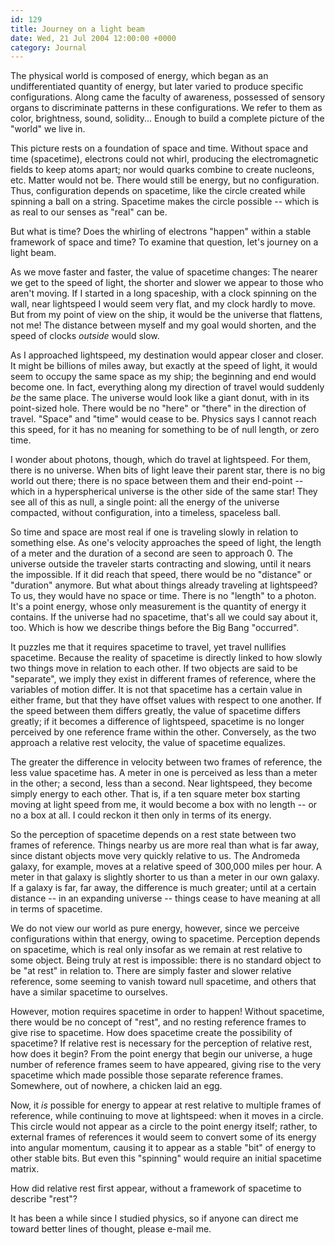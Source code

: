 ```yaml
---
id: 129
title: Journey on a light beam
date: Wed, 21 Jul 2004 12:00:00 +0000
category: Journal
---
```


The physical world is composed of energy, which began as an
undifferentiated quantity of energy, but later varied to produce
specific configurations.  Along came the faculty of awareness, possessed
of sensory organs to discriminate patterns in these configurations.  We
refer to them as color, brightness, sound, solidity...  Enough to build
a complete picture of the "world" we live in.

This picture rests on a foundation of space and time.  Without space and
time (spacetime), electrons could not whirl, producing the
electromagnetic fields to keep atoms apart; nor would quarks combine to
create nucleons, etc.  Matter would not be.  There would still be
energy, but no configuration.  Thus, configuration depends on spacetime,
like the circle created while spinning a ball on a string.  Spacetime
makes the circle possible -- which is as real to our senses as "real"
can be.

But what is time?  Does the whirling of electrons "happen" within a
stable framework of space and time?  To examine that question, let's
journey on a light beam.

As we move faster and faster, the value of spacetime changes: The nearer
we get to the speed of light, the shorter and slower we appear to those
who aren't moving.  If I started in a long spaceship, with a clock
spinning on the wall, near lightspeed I would seem very flat, and my
clock hardly to move.  But from my point of view on the ship, it would
be the universe that flattens, not me!  The distance between myself and
my goal would shorten, and the speed of clocks *outside* would slow.

As I approached lightspeed, my destination would appear closer and
closer.  It might be billions of miles away, but exactly at the speed of
light, it would seem to occupy the same space as my ship; the beginning
and end would become one.  In fact, everything along my direction of
travel would suddenly *be* the same place.  The universe would look like a
giant donut, with in its point-sized hole.  There would be no "here" or
"there" in the direction of travel.  "Space" and "time" would cease to
be.  Physics says I cannot reach this speed, for it has no meaning for
something to be of null length, or zero time.

I wonder about photons, though, which do travel at lightspeed.  For
them, there is no universe.  When bits of light leave their parent star,
there is no big world out there; there is no space between them and
their end-point -- which in a hyperspherical universe is the other side
of the same star!  They see all of this as null, a single point: all the
energy of the universe compacted, without configuration, into a
timeless, spaceless ball.

So time and space are most real if one is traveling slowly in relation
to something else.  As one's velocity approaches the speed of light, the
length of a meter and the duration of a second are seen to approach 0.
The universe outside the traveler starts contracting and slowing, until
it nears the impossible.  If it did reach that speed, there would be no
"distance" or "duration" anymore.  But what about things already
traveling at lightspeed?  To us, they would have no space or time.
There is no "length" to a photon.  It's a point energy, whose only
measurement is the quantity of energy it contains.  If the universe had
no spacetime, that's all we could say about it, too.  Which is how we
describe things before the Big Bang "occurred".

It puzzles me that it requires spacetime to travel, yet travel nullifies
spacetime.  Because the reality of spacetime is directly linked to how
slowly two things move in relation to each other.  If two objects are
said to be "separate", we imply they exist in different frames of
reference, where the variables of motion differ.  It is not that
spacetime has a certain value in either frame, but that they have offset
values with respect to one another.  If the speed between them differs
greatly, the value of spacetime differs greatly; if it becomes a
difference of lightspeed, spacetime is no longer perceived by one
reference frame within the other.  Conversely, as the two approach a
relative rest velocity, the value of spacetime equalizes.

The greater the difference in velocity between two frames of reference,
the less value spacetime has.  A meter in one is perceived as less than
a meter in the other; a second, less than a second.  Near lightspeed,
they become simply energy to each other.  That is, if a ten square meter
box starting moving at light speed from me, it would become a box with
no length -- or no a box at all.  I could reckon it then only in terms
of its energy.

So the perception of spacetime depends on a rest state between two
frames of reference.  Things nearby us are more real than what is far
away, since distant objects move very quickly relative to us.  The
Andromeda galaxy, for example, moves at a relative speed of 300,000
miles per hour.  A meter in that galaxy is slightly shorter to us than a
meter in our own galaxy.  If a galaxy is far, far away, the difference
is much greater; until at a certain distance -- in an expanding universe
-- things cease to have meaning at all in terms of spacetime.

We do not view our world as pure energy, however, since we perceive
configurations within that energy, owing to spacetime.  Perception
depends on spacetime, which is real only insofar as we remain at rest
relative to some object.  Being truly at rest is impossible: there is no
standard object to be "at rest" in relation to.  There are simply faster
and slower relative reference, some seeming to vanish toward null
spacetime, and others that have a similar spacetime to ourselves.

However, motion requires spacetime in order to happen!  Without
spacetime, there would be no concept of "rest", and no resting reference
frames to give rise to spacetime.  How does spacetime create the
possibility of spacetime?  If relative rest is necessary for the
perception of relative rest, how does it begin?  From the point energy
that begin our universe, a huge number of reference frames seem to have
appeared, giving rise to the very spacetime which made possible those
separate reference frames.  Somewhere, out of nowhere, a chicken laid an
egg.

Now, it *is* possible for energy to appear at rest relative to multiple
frames of reference, while continuing to move at lightspeed: when it
moves in a circle.  This circle would not appear as a circle to the
point energy itself; rather, to external frames of references it would
seem to convert some of its energy into angular momentum, causing it to
appear as a stable "bit" of energy to other stable bits.  But even this
"spinning" would require an initial spacetime matrix.

How did relative rest first appear, without a framework of spacetime to
describe "rest"?

It has been a while since I studied physics, so if anyone can direct me
toward better lines of thought, please e-mail me.


